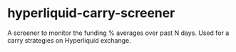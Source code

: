 # hyperliquid-carry-screener
A screener to monitor the funding % averages over past N days. Used for a carry strategies on Hyperliquid exchange.
